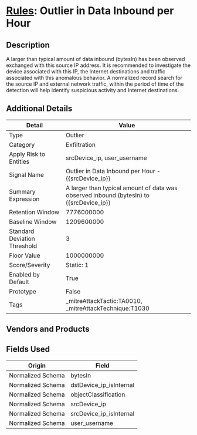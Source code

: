 # [Rules](README.md): Outlier in Data Inbound per Hour

## Description
A larger than typical amount of data inbound (bytesIn) has been observed exchanged with this source IP address. It is recommended to investigate the device associated with this IP, the Internet destinations and traffic associated with this anomalous behavior. A normalized record search for the source IP and external network traffic, within the period of time of the detection will help identify suspicious activity and Internet destinations.

## Additional Details
|Detail|Value|
|----|----|
|Type|Outlier|
|Category|Exfiltration|
|Apply Risk to Entities|srcDevice_ip, user_username|
|Signal Name|Outlier in Data Inbound per Hour - {{srcDevice_ip}}|
|Summary Expression|A larger than typical amount of data was observed inbound (bytesIn) to {{srcDevice_ip}}|
|Retention Window|7776000000|
|Baseline Window|1209600000|
|Standard Deviation Threshold|3|
|Floor Value|1000000000|
|Score/Severity|Static: 1|
|Enabled by Default|True|
|Prototype|False|
|Tags|_mitreAttackTactic:TA0010, _mitreAttackTechnique:T1030|
## Vendors and Products


## Fields Used

|Origin|Field|
|----|----|
|Normalized Schema|bytesIn|
|Normalized Schema|dstDevice_ip_isInternal|
|Normalized Schema|objectClassification|
|Normalized Schema|srcDevice_ip|
|Normalized Schema|srcDevice_ip_isInternal|
|Normalized Schema|user_username|


